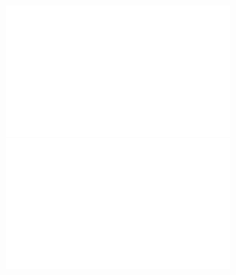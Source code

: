 ![](https://raw.githubusercontent.com/cadez650/stats/master/generated/overview.svg#gh-dark-mode-only)
![](https://raw.githubusercontent.com/cadez650/stats/master/generated/languages.svg#gh-dark-mode-only)
